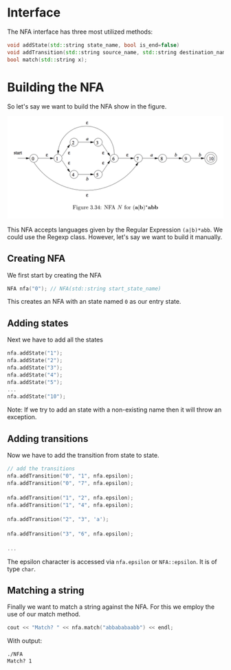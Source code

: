 # Interface
The NFA interface has three most utilized methods:

````cpp
void addState(std::string state_name, bool is_end=false)
void addTransition(std::string source_name, std::string destination_name, char symbol);
bool match(std::string x);
````

# Building the NFA
So let's say we want to build the NFA show in the figure.

![alt text](ExampleAutomata.png)

This NFA accepts languages given by the Regular Expression `(a|b)*abb`. 
We could use the Regexp class. However, let's say we want to build it manually.

## Creating NFA

We first start by creating the NFA

````cpp
NFA nfa("0"); // NFA(std::string start_state_name)
````

This creates an NFA with an state named `0` as our entry state.

## Adding states
Next we have to add all the states
````cpp
nfa.addState("1");
nfa.addState("2");
nfa.addState("3");
nfa.addState("4");
nfa.addState("5");
...
nfa.addState("10");

````

Note: If we try to add an state with a non-existing name then it 
will throw an exception.

## Adding transitions
Now we have to add the transition from state to state.

````cpp
// add the transitions
nfa.addTransition("0", "1", nfa.epsilon);
nfa.addTransition("0", "7", nfa.epsilon);

nfa.addTransition("1", "2", nfa.epsilon);
nfa.addTransition("1", "4", nfa.epsilon);

nfa.addTransition("2", "3", 'a');

nfa.addTransition("3", "6", nfa.epsilon);

...
````
The epsilon character is accessed via `nfa.epsilon` or `NFA::epsilon`.
It is of type `char`.

## Matching a string
Finally we want to match a string against the NFA. For this we employ
the use of our match method.
````cpp
cout << "Match? " << nfa.match("abbababaabb") << endl;
````

With output:

````
./NFA
Match? 1
````